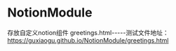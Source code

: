 # NotionModule
存放自定义notion组件
greetings.html-----测试文件地址：https://guxiaogu.github.io/NotionModule/greetings.html
